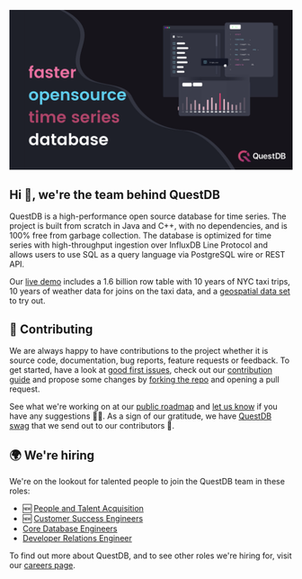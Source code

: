 ![Open Source QuestDB](/images/org_banner.png)

## Hi 👋, we're the team behind QuestDB

QuestDB is a high-performance open source database for time series.
The project is built from scratch in Java and C++, with no dependencies, and is 100% free from garbage collection.
The database is optimized for time series with high-throughput ingestion over InfluxDB Line Protocol and allows users to use SQL as a query language via PostgreSQL wire or REST API.

Our [live demo](https://demo.questdb.io/) includes a 1.6 billion row table with 10 years of NYC taxi trips, 10 years of weather data for joins on the taxi data, and a [geospatial data set](https://questdb.io/blog/2021/10/04/geospatial-timeseries-demo) to try out.

## 🤝 Contributing

We are always happy to have contributions to the project whether it is source code, documentation, bug reports, feature requests or feedback.
To get started, have a look at [good first issues](https://github.com/questdb/questdb/issues?q=is%3Aissue+is%3Aopen+label%3A%22Good+first+issue%22), check out our [contribution guide](https://github.com/questdb/questdb/blob/master/CONTRIBUTING.md) and propose some changes by [forking the repo](https://docs.github.com/en/github/getting-started-with-github/fork-a-repo) and opening a pull request. 

See what we're working on at our [public roadmap](https://github.com/orgs/questdb/projects/1/views/5) and [let us know](https://github.com/questdb/questdb/discussions) if you have any suggestions 🙇‍♂️.
As a sign of our gratitude, we have [QuestDB swag](https://questdb.io/community) that we send out to our contributors 🙌.

## 🌍 We're hiring

We're on the lookout for talented people to join the QuestDB team in these roles:

- 🆕 [People and Talent Acquisition](https://questdb.io/careers/head-of-talent/)
- 🆕 [Customer Success Engineers](https://questdb.io/careers/customer-success-engineer/)
- [Core Database Engineers](https://questdb.io/careers/backend-software-engineer/)
- [Developer Relations Engineer](https://questdb.io/careers/developer-relations-engineer/)

To find out more about QuestDB, and to see other roles we're hiring for, visit our [careers page](https://questdb.io/careers/).
